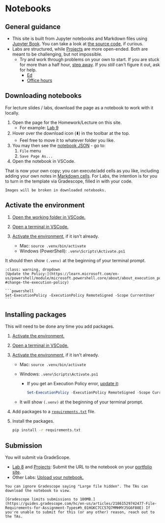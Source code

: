 # Notebooks

## General guidance

- This site is built from Jupyter notebooks and Markdown files using [Jupyter Book](https://jupyterbook.org/). You can take a look at [the source code](https://github.com/afeld/computing-in-context), if curious.
- Labs are structured, while [Projects](projects.md) are more open-ended. Both are meant to be challenging, but not impossible.
  - Try and work through problems on your own to start. If you are stuck for more than a half hour, [step away](https://dankim.org/posts/cant-crack-that-programming-problem/). If you _still_ can't figure it out, ask for help.
    - [Ed](https://courseworks2.columbia.edu/courses/230821/external_tools/37606?display=borderless)
    - [Office hours](office_hours.md)

## Downloading notebooks

For lecture slides / labs, download the page as a notebook to work with it locally.

1. Open the page for the Homework/Lecture on this site.
   - For example: [Lab 9](lab_9.ipynb)
1. Hover over the download icon (⬇️) in the toolbar at the top.
   - Feel free to move it to whatever folder you like.
1. You may then see the [notebook JSON](https://nbformat.readthedocs.io/en/latest/format_description.html) - go to:
   1. `File` menu
   1. `Save Page As...`
1. Open the notebook in VSCode.

That is now your own copy; you can execute/add cells as you like, including adding your own notes in [Markdown cells](https://jupyter-notebook.readthedocs.io/en/stable/examples/Notebook/Working%20With%20Markdown%20Cells.html). For Labs, the intention is for you to turn in the template via Gradescope, filled in with your code.

```{warning}
Images will be broken in downloaded notebooks.
```

## Activate the environment

1. [Open the working folder in VSCode.](https://code.visualstudio.com/docs/getstarted/getting-started#_open-a-folder-in-vs-code)
1. [Open a terminal in VSCode.](https://code.visualstudio.com/docs/terminal/getting-started)
1. [Activate the environment](https://docs.python.org/3/library/venv.html#how-venvs-work), if it isn't already.

   - Mac: `source .venv/bin/activate`
   - Windows (PowerShell): `.venv\Scripts\Activate.ps1`

It should then show `(.venv)` at the beginning of your terminal prompt.

````{admonition} Execution Policy error on Windows?
:class: warning, dropdown
[Update the Policy:](https://learn.microsoft.com/en-us/powershell/module/microsoft.powershell.core/about/about_execution_policies?#change-the-execution-policy)

```powershell
Set-ExecutionPolicy -ExecutionPolicy RemoteSigned -Scope CurrentUser
```
````

## Installing packages

This will need to be done any time you add packages.

1. [Activate the environment.](#activate-the-environment)
1. [Open a terminal in VSCode.](https://code.visualstudio.com/docs/terminal/getting-started)
1. [Activate the environment](https://docs.python.org/3/library/venv.html#how-venvs-work), if it isn't already.

   - Mac: `source .venv/bin/activate`
   - Windows: `.venv\Scripts\Activate.ps1`

     - If you get an Execution Policy error, [update it](https://learn.microsoft.com/en-us/powershell/module/microsoft.powershell.core/about/about_execution_policies?#change-the-execution-policy):

       ```powershell
       Set-ExecutionPolicy -ExecutionPolicy RemoteSigned -Scope CurrentUser
       ```

   - It will show `(.venv)` at the beginning of your terminal prompt.

1. Add packages to a [`requirements.txt`](https://pip.pypa.io/en/stable/reference/requirements-file-format/) file.
1. Install the packages.

   ```sh
   pip install -r requirements.txt
   ```

## Submission

You will submit via GradeScope.

- [Lab 8](lab_8.ipynb) and [Projects](projects.md): Submit the URL to the notebook on your [portfolio site](lab_8.ipynb).
- Other Labs: [Upload your notebook.](https://courseworks2.columbia.edu/courses/230821/external_tools/29680?display=borderless)

```{note}
You can ignore Gradescope saying "Large file hidden". The TAs can download the notebook to view.
```

```{warning}
[Gradescope limits submissions to 100MB.](https://guides.gradescope.com/hc/en-us/articles/21861529742477-File-Requirements-for-Assignment-Types#h_01HGKC7CC57Q7MMHMYJ5G6F80E) If you're unable to submit for this (or any other) reason, reach out to the TAs.
```
